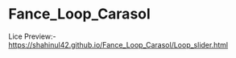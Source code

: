 # Fance_Loop_Carasol
Lice Preview:- https://shahinul42.github.io/Fance_Loop_Carasol/Loop_slider.html
